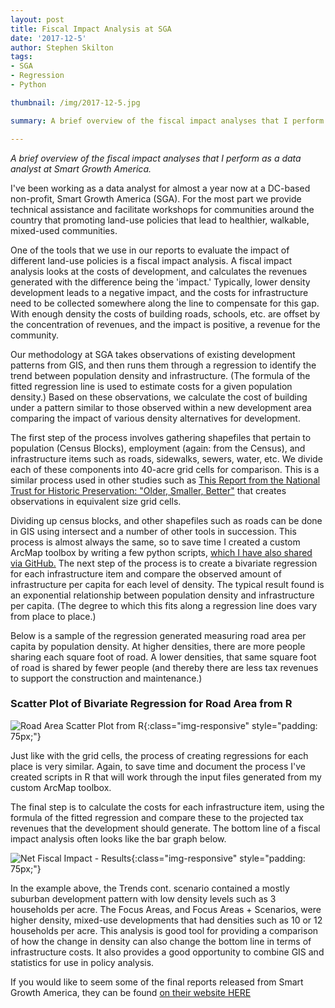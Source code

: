 ```yaml
---
layout: post
title: Fiscal Impact Analysis at SGA
date: '2017-12-5'
author: Stephen Skilton
tags:
- SGA
- Regression
- Python

thumbnail: /img/2017-12-5.jpg

summary: A brief overview of the fiscal impact analyses that I perform as a data analyst at Smart Growth America.

---
```



*A brief overview of the fiscal impact analyses that I perform as a data analyst at Smart Growth America.*



I've been working as a data analyst for almost a year now at a DC-based non-profit, Smart Growth America (SGA). For the most part we provide technical assistance and facilitate workshops for communities around the country that promoting land-use policies that lead to healthier, walkable, mixed-used communities.

One of the tools that we use in our reports to evaluate the impact of different land-use policies is a fiscal impact analysis. A fiscal impact analysis looks at the costs of development, and calculates the revenues generated with the difference being the 'impact.' Typically, lower density development leads to a negative impact, and the costs for infrastructure need to be collected somewhere along the line to compensate for this gap. With enough density the costs of building roads, schools, etc. are offset by the concentration of revenues, and the impact is positive, a revenue for the community.

Our methodology at SGA takes observations of existing development patterns from GIS, and then runs them through a regression to identify the trend between population density and infrastructure. (The formula of the fitted regression line is used to estimate costs for a given population density.) Based on these observations, we calculate the cost of building under a pattern similar to those observed within a new development area comparing the impact of various density alternatives for development.

The first step of the process involves gathering shapefiles that pertain to population (Census Blocks), employment (again: from the Census), and infrastructure items such as roads, sidewalks, sewers, water, etc. We divide each of these components into 40-acre grid cells for comparison. This is a similar process used in other studies such as [This Report from the National Trust for Historic Preservation: "Older, Smaller, Better"](http://forum.savingplaces.org/connect/community-home/librarydocuments/viewdocument?DocumentKey=83ebde9b-8a23-458c-a70f-c66b46b6f714) that creates observations in equivalent size grid cells.

Dividing up census blocks, and other shapefiles such as roads can be done in GIS using intersect and a number of other tools in succession. This process is almost always the same, so to save time I created a custom ArcMap toolbox by writing a few python scripts,  [which I have also shared via GitHub.](https://github.com/stevetotheizz0/Grid_Cell_tbx)
The next step of the process is to create a bivariate regression for each infrastructure item and compare the observed amount of infrastructure per capita for each level of density. The typical result found is an exponential relationship between population density and infrastructure per capita. (The degree to which this fits along a regression line does vary from place to place.)

Below is a sample of the regression generated measuring road area per capita by population density. At higher densities, there are more people sharing each square foot of road. A lower densities, that same square foot of road is shared by fewer people (and thereby there are less tax revenues to support the construction and maintenance.)

### Scatter Plot of Bivariate Regression for Road Area from R
![Road Area Scatter Plot from R]({{site.baseurl}}/img/2017-12-5/roadScatter.jpg){:class="img-responsive" style="padding: 75px;"}



Just like with the grid cells, the process of creating regressions for each place is very similar. Again, to save time and document the process I've created scripts in R that will work through the input files generated from my custom ArcMap toolbox.

The final step is to calculate the costs for each infrastructure item, using the formula of the fitted regression and compare these to the projected tax revenues that the development should generate. The bottom line of a fiscal impact analysis often looks like the bar graph below.

![Net Fiscal Impact - Results]({{site.baseurl}}/img/2017-12-5/FiscalModelResults.jpg ){:class="img-responsive" style="padding: 75px;"}


In the example above, the Trends cont. scenario contained a mostly suburban development pattern with low density levels such as 3 households per acre. The Focus Areas, and Focus Areas + Scenarios, were higher density, mixed-use developments that had densities such as 10 or 12 households per acre. This analysis is good tool for providing a comparison of how the change in density can also change the bottom line in terms of infrastructure costs. It also provides a good opportunity to combine GIS and statistics for use in policy analysis.

If you would like to seem some of the final reports released from Smart Growth America, they can be found [on their website HERE](https://smartgrowthamerica.org/resources?resource_type=&authors=&category_name=&s=fiscal+impact)
